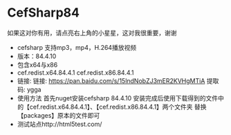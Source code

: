 # CefSharp84
如果这对你有用，请点亮右上角的小星星，这对我很重要，谢谢

* cefsharp 支持mp3，mp4，H.264播放视频 
* 版本：84.4.10
* 包含x64与x86 
* cef.redist.x64.84.4.1 cef.redist.x86.84.4.1
* 链接: 链接: https://pan.baidu.com/s/15lndNobZJ3mER2KVHgMTiA 提取码: ygga 
* 使用方法 首先nuget安装cefsharp 84.4.10 安装完成后使用下载得到的文件中的【cef.redist.x64.84.4.1】、【cef.redist.x86.84.4.1】两个文件夹 替换【packages】原本的文件即可
* 测试站点http://html5test.com/
